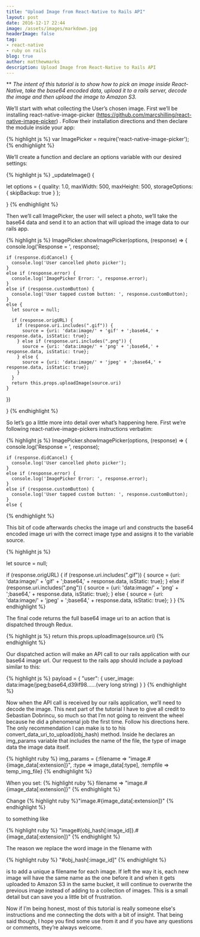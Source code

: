 ```yaml
---
title: "Upload Image from React-Native to Rails API"
layout: post
date: 2016-12-17 22:44
image: /assets/images/markdown.jpg
headerImage: false
tag:
- react-native
- ruby on rails
blog: true
author: matthewmarks
description: Upload Image from React-Native to Rails API
---
```


** *The intent of this tutorial is to show how to pick an image inside React-Native, take the base64 encoded data, upload it to a rails server, decode the image and then upload the image to Amazon S3.*

We’ll start with what collecting the User’s chosen image.  First we’ll be installing react-native-image-picker (https://github.com/marcshilling/react-native-image-picker) . Follow their installation directions and then declare the module inside your app:

{% highlight js %}
var ImagePicker = require('react-native-image-picker');
{% endhighlight %}

We’ll create a function and declare an options variable with our desired settings:

{% highlight js %}
_updateImage() {

  let options = {
    quality: 1.0,
    maxWidth: 500,
    maxHeight: 500,
    storageOptions: {
      skipBackup: true
    }
  };

}
{% endhighlight %}

Then we’ll call ImagePicker, the user will select a photo, we’ll take the base64 data and send it to an action that will upload the image data to our rails app.

{% highlight js %}
  ImagePicker.showImagePicker(options, (response) => {
    console.log('Response = ', response);

    if (response.didCancel) {
      console.log('User cancelled photo picker');
    }
    else if (response.error) {
      console.log('ImagePicker Error: ', response.error);
    }
    else if (response.customButton) {
      console.log('User tapped custom button: ', response.customButton);
    }
    else {
      let source = null;

      if (response.origURL) {
        if (response.uri.includes(".gif")) {
          source = {uri: 'data:image/' + 'gif' + ';base64,' + response.data, isStatic: true};
        } else if (response.uri.includes(".png")) {
          source = {uri: 'data:image/' + 'png' + ';base64,' + response.data, isStatic: true};
        } else {
          source = {uri: 'data:image/' + 'jpeg' + ';base64,' + response.data, isStatic: true};
        }
      }
      return this.props.uploadImage(source.uri)
    }
  })

}
{% endhighlight %}

So let’s go a little more into detail over what’s happening here.  First we’re following react-native-image-pickers instructions verbatim:

{% highlight js %}
ImagePicker.showImagePicker(options, (response) => {
    console.log('Response = ', response);

    if (response.didCancel) {
      console.log('User cancelled photo picker');
    }
    else if (response.error) {
      console.log('ImagePicker Error: ', response.error);
    }
    else if (response.customButton) {
      console.log('User tapped custom button: ', response.customButton);
    }
    else {
{% endhighlight %}

This bit of code afterwards checks the image url and constructs the base64 encoded image uri with the correct image type and assigns it to the variable source.

{% highlight js %}

let source = null;

if (response.origURL) {
        if (response.uri.includes(".gif")) {
          source = {uri: 'data:image/' + 'gif' + ';base64,' + response.data, isStatic: true};
        } else if (response.uri.includes(".png")) {
          source = {uri: 'data:image/' + 'png' + ';base64,' + response.data, isStatic: true};
        } else {
          source = {uri: 'data:image/' + 'jpeg' + ';base64,' + response.data, isStatic: true};
        }
      }
{% endhighlight %}

The final code returns the full base64 image uri to an action that is dispatched through Redux.

{% highlight js %}
return this.props.uploadImage(source.uri)
{% endhighlight %}

Our dispatched action will make an API call to our rails application with our base64 image url.  Our request to the rails app should include a payload similar to this:

{% highlight js %}
payload = {
            "user": {
              user_image: data:image/jpeg;base64,d39if98……(very long string)
            }
          }
{% endhighlight %}

Now when the API call is received by our rails application, we’ll need to decode the image.  This next part of the tutorial I have to give all credit to Sebastian Dobrincu, so much so that I’m not going to reinvent the wheel because he did a phenomenal job the first time.  Follow his directions here.  The only recommendation I can make is to to his convert_data_uri_to_upload(obj_hash) method.  Inside he declares an img_params variable that includes the name of the file, the type of image data the image data itself.

{% highlight ruby %}
img_params = {:filename => "image.#{image_data[:extension]}", :type => image_data[:type], :tempfile => temp_img_file}
{% endhighlight %}

When you set:
{% highlight ruby %}
  filename => "image.#{image_data[:extension]}"
{% endhighlight %}

Change 
{% highlight ruby %}"image.#{image_data[:extension]}" {% endhighlight %} 

to something like 

{% highlight ruby %}
"image#{obj_hash[:image_id]}.#{image_data[:extension]}" 
{% endhighlight %}  

The reason we replace the word image in the filename with 

{% highlight ruby %}
"#obj_hash[:image_id]"
{% endhighlight %} 

is to add a unique a filename for each image.  If left the way it is, each new image will have the same name as the one before it and when it gets uploaded to Amazon S3 in the same bucket, it will continue to overwrite the previous image instead of adding to a collection of images.  This is a small detail but can save you a little bit of frustration.

Now if I’m being honest, most of this tutorial is really someone else's instructions and me connecting the dots with a bit of insight.  That being said though, I hope you find some use from it and if you have any questions or comments, they’re always welcome.
